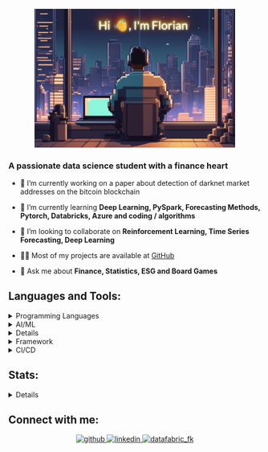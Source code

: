 
<p align="center">
  <img src="Header.png" width="400" >
</p>
  
<h3 align="left">A passionate data science student with a finance heart</h3>

- 🔭 I’m currently working on a paper about detection of darknet market addresses on the bitcoin blockchain

- 🌱 I’m currently learning **Deep Learning, PySpark, Forecasting Methods, Pytorch, Databricks, Azure and coding / algorithms**

- 👯 I’m looking to collaborate on **Reinforcement Learning, Time Series Forecasting, Deep Learning**

- 👨‍💻 Most of my projects are available at [GitHub](https://github.com/flo1166/)

- 💬 Ask me about **Finance, Statistics, ESG and Board Games**

## Languages and Tools:
 
<details>
  <summary>Programming Languages</summary>

  [![My Skills](https://skillicons.dev/icons?i=py,r,java,php&perline=3)](https://skillicons.dev)
    
</details>

<details>
  <summary>AI/ML</summary>

  [![My Skills](https://skillicons.dev/icons?i=sklearn,pytorch&perline=3)](https://skillicons.dev)
  
  <p align="left">  
    <a href="https://pandas.pydata.org/" target="_blank" rel="noreferrer"> <img src="https://raw.githubusercontent.com/devicons/devicon/2ae2a900d2f041da66e950e4d48052658d850630/icons/pandas/pandas-original.svg" alt="pandas" width="40" height="40"/> </a>  
    <a href="https://seaborn.pydata.org/" target="_blank" rel="noreferrer"> <img src="https://seaborn.pydata.org/_images/logo-mark-lightbg.svg" alt="seaborn" width="40" height="40"/>
  </p>
</details>
    
<details>
  <summary>Database / Cloud</summary>

  [![My Skills](https://skillicons.dev/icons?i=mysql,postgres,azure&perline=3)](https://skillicons.dev)
    <p align="left">  
      <a href="https://www.oracle.com/" target="_blank" rel="noreferrer"> <img src="https://raw.githubusercontent.com/devicons/devicon/master/icons/oracle/oracle-original.svg" alt="oracle" width="40" height="40"/> </a>  
    </p>
</details>

<details>
  <summary>Framework</summary>

  [![My Skills](https://skillicons.dev/icons?i=flask&perline=3)](https://skillicons.dev)
  
  <p align="left"> 
    &emsp;
    <a href="https://spark.apache.org/docs/latest/api/python/index.html" target="_blank" rel="noreferrer"> <img src="https://upload.wikimedia.org/wikipedia/commons/f/f3/Apache_Spark_logo.svg" alt="pyspark" width="40" height="40"/> </a> 
  </p>

</details>
  
<details>
  <summary>CI/CD</summary>
  
  [![My Skills](https://skillicons.dev/icons?i=git,github&perline=3)](https://skillicons.dev)
  
</details>

## Stats:
<details>
  <p align="middle"> 
    <img src="https://myreadme.vercel.app/api/embed/flo1166?panels=userstatistics,toprepositories,toplanguages,commitgraph" alt="reimaginedreadme" />
  </p>
</details>

## Connect with me:                            
<p align="middle">
  <a href="https://github.com/flo1166" target="_blank">
<img src=https://img.shields.io/badge/github-%2324292e.svg?&style=for-the-badge&logo=github&logoColor=white alt=github style="margin-bottom: 5px;" />
</a>
  <a href="https://linkedin.com/in/floriankorn" target="_blank">
<img src=https://img.shields.io/badge/linkedin-%231E77B5.svg?&style=for-the-badge&logo=linkedin&logoColor=white alt=linkedin style="margin-bottom: 5px;" />
</a>
  <a href="https://kaggle.com/datafabric_fk" target="blank">
<img src="https://img.shields.io/badge/Kaggle-035a7d?style=for-the-badge&logo=kaggle&logoColor=white" alt="datafabric_fk" style="margin-bottom: 5px;" />
  </a>
</p>
